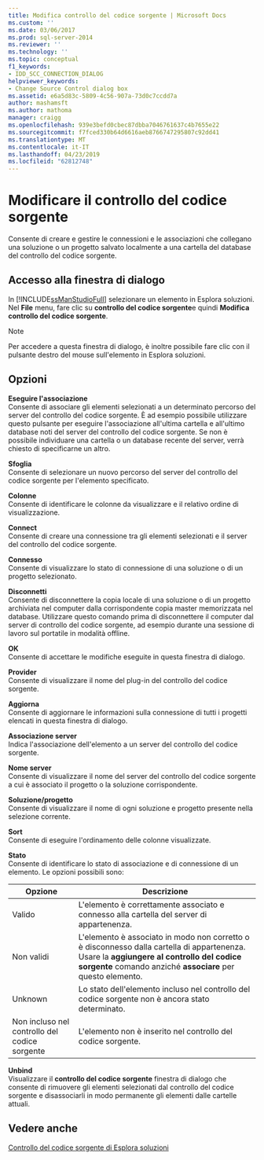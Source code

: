 ```yaml
---
title: Modifica controllo del codice sorgente | Microsoft Docs
ms.custom: ''
ms.date: 03/06/2017
ms.prod: sql-server-2014
ms.reviewer: ''
ms.technology: ''
ms.topic: conceptual
f1_keywords:
- IDD_SCC_CONNECTION_DIALOG
helpviewer_keywords:
- Change Source Control dialog box
ms.assetid: e6a5d83c-5809-4c56-907a-73d0c7ccdd7a
author: mashamsft
ms.author: mathoma
manager: craigg
ms.openlocfilehash: 939e3befd0cbec87dbba7046761637c4b7655e22
ms.sourcegitcommit: f7fced330b64d6616aeb8766747295807c92dd41
ms.translationtype: MT
ms.contentlocale: it-IT
ms.lasthandoff: 04/23/2019
ms.locfileid: "62812748"
---
```

# <a name="change-source-control"></a>Modificare il controllo del codice sorgente
  Consente di creare e gestire le connessioni e le associazioni che collegano una soluzione o un progetto salvato localmente a una cartella del database del controllo del codice sorgente.  
  
## <a name="dialog-box-access"></a>Accesso alla finestra di dialogo  
 In [!INCLUDE[ssManStudioFull](../includes/ssmanstudiofull-md.md)] selezionare un elemento in Esplora soluzioni. Nel **File** menu, fare clic su **controllo del codice sorgente**e quindi **Modifica controllo del codice sorgente**.  
  
> [!NOTE]  
>  Per accedere a questa finestra di dialogo, è inoltre possibile fare clic con il pulsante destro del mouse sull'elemento in Esplora soluzioni.  
  
## <a name="options"></a>Opzioni  
 **Eseguire l'associazione**  
 Consente di associare gli elementi selezionati a un determinato percorso del server del controllo del codice sorgente. È ad esempio possibile utilizzare questo pulsante per eseguire l'associazione all'ultima cartella e all'ultimo database noti del server del controllo del codice sorgente. Se non è possibile individuare una cartella o un database recente del server, verrà chiesto di specificarne un altro.  
  
 **Sfoglia**  
 Consente di selezionare un nuovo percorso del server del controllo del codice sorgente per l'elemento specificato.  
  
 **Colonne**  
 Consente di identificare le colonne da visualizzare e il relativo ordine di visualizzazione.  
  
 **Connect**  
 Consente di creare una connessione tra gli elementi selezionati e il server del controllo del codice sorgente.  
  
 **Connesso**  
 Consente di visualizzare lo stato di connessione di una soluzione o di un progetto selezionato.  
  
 **Disconnetti**  
 Consente di disconnettere la copia locale di una soluzione o di un progetto archiviata nel computer dalla corrispondente copia master memorizzata nel database. Utilizzare questo comando prima di disconnettere il computer dal server di controllo del codice sorgente, ad esempio durante una sessione di lavoro sul portatile in modalità offline.  
  
 **OK**  
 Consente di accettare le modifiche eseguite in questa finestra di dialogo.  
  
 **Provider**  
 Consente di visualizzare il nome del plug-in del controllo del codice sorgente.  
  
 **Aggiorna**  
 Consente di aggiornare le informazioni sulla connessione di tutti i progetti elencati in questa finestra di dialogo.  
  
 **Associazione server**  
 Indica l'associazione dell'elemento a un server del controllo del codice sorgente.  
  
 **Nome server**  
 Consente di visualizzare il nome del server del controllo del codice sorgente a cui è associato il progetto o la soluzione corrispondente.  
  
 **Soluzione/progetto**  
 Consente di visualizzare il nome di ogni soluzione e progetto presente nella selezione corrente.  
  
 **Sort**  
 Consente di eseguire l'ordinamento delle colonne visualizzate.  
  
 **Stato**  
 Consente di identificare lo stato di associazione e di connessione di un elemento. Le opzioni possibili sono:  
  
|**Opzione**|**Descrizione**|  
|----------------|---------------------|  
|Valido|L'elemento è correttamente associato e connesso alla cartella del server di appartenenza.|  
|Non validi|L'elemento è associato in modo non corretto o è disconnesso dalla cartella di appartenenza. Usare la **aggiungere al controllo del codice sorgente** comando anziché **associare** per questo elemento.|  
|Unknown|Lo stato dell'elemento incluso nel controllo del codice sorgente non è ancora stato determinato.|  
|Non incluso nel controllo del codice sorgente|L'elemento non è inserito nel controllo del codice sorgente.|  
  
 **Unbind**  
 Visualizzare il **controllo del codice sorgente** finestra di dialogo che consente di rimuovere gli elementi selezionati dal controllo del codice sorgente e disassociarli in modo permanente gli elementi dalle cartelle attuali.  
  
## <a name="see-also"></a>Vedere anche  
 [Controllo del codice sorgente di Esplora soluzioni](../../2014/database-engine/solution-explorer-source-control.md)  
  
  
